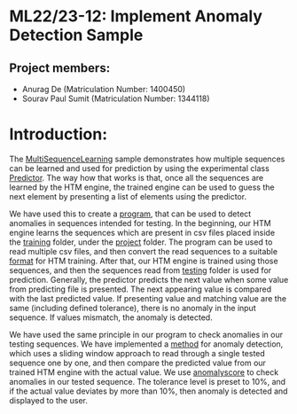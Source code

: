 # ML22/23-12: Implement Anomaly Detection Sample

## Project members:

* Anurag De (Matriculation Number: 1400450)
* Sourav Paul Sumit (Matriculation Number: 1344118)

# Introduction:

The [MultiSequenceLearning](https://github.com/ddobric/neocortexapi/blob/master/source/Samples/NeoCortexApiSample/MultisequenceLearning.cs) sample demonstrates how multiple sequences can be learned and used for prediction by using the experimental class [Predictor](https://github.com/ddobric/neocortexapi/blob/master/source/Samples/NeoCortexApiSample/Program.cs). The way how that works is that, once all the sequences are learned by the HTM engine, the trained engine can be used to guess the next element by presenting a list of elements using the predictor. 

We have used this to create a [program](https://github.com/SouravPaulSumit/Team_anomaly/blob/master/mySEProject/AnomalyDetectionSample/Program.cs), that can be used to detect anomalies in sequences intended for testing. In the beginning, our HTM engine learns the sequences which are present in csv files placed inside the [training](https://github.com/SouravPaulSumit/Team_anomaly/tree/master/mySEProject/AnomalyDetectionSample/training) folder, under the [project](https://github.com/SouravPaulSumit/Team_anomaly/tree/master/mySEProject/AnomalyDetectionSample) folder. The program can be used to read multiple csv files, and then convert the read sequences to a suitable [format](https://github.com/SouravPaulSumit/Team_anomaly/blob/b2ab0330d07dfec1c8ccdf051a6a14da37dd8558/mySEProject/AnomalyDetectionSample/AnomalyDetectionHelperClasses.cs#L135) for HTM training. After that, our HTM engine is trained using those sequences, and then the sequences read from [testing](https://github.com/SouravPaulSumit/Team_anomaly/tree/master/mySEProject/AnomalyDetectionSample/testing) folder is used for prediction. Generally, the predictor predicts the next value when some value from predicting file is presented. The next appearing value is compared with the last predicted value. If presenting value and matching value are the same (including defined tolerance), there is no anomaly in the input sequence. If values mismatch, the anomaly is detected. 

We have used the same principle in our program to check anomalies in our testing sequences. We have implemented a [method](https://github.com/SouravPaulSumit/Team_anomaly/blob/b2ab0330d07dfec1c8ccdf051a6a14da37dd8558/mySEProject/AnomalyDetectionSample/AnomalyDetectionHelperClasses.cs#L278) for anomaly detection, which uses a sliding window approach to read through a single tested sequence one by one, and then compare the predicted value from our trained HTM engine with the actual value. We use [anomalyscore](https://github.com/SouravPaulSumit/Team_anomaly/blob/b2ab0330d07dfec1c8ccdf051a6a14da37dd8558/mySEProject/AnomalyDetectionSample/AnomalyDetectionHelperClasses.cs#L308) to check anomalies in our tested sequence. The tolerance level is preset to 10%, and if the actual value deviates by more than 10%, then anomaly is detected and displayed to the user.  